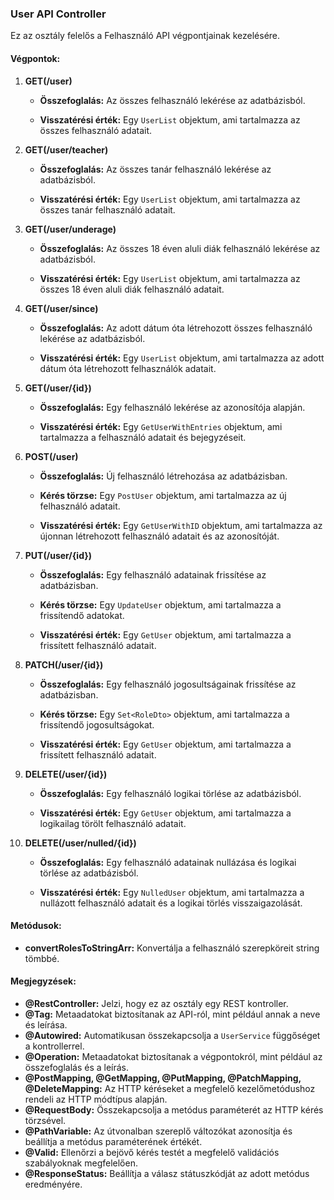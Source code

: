 ### User API Controller

Ez az osztály felelős a Felhasználó API végpontjainak kezelésére.

#### Végpontok:

1. **GET(/user)**

    - **Összefoglalás:** Az összes felhasználó lekérése az adatbázisból.
    
    - **Visszatérési érték:** Egy `UserList` objektum, ami tartalmazza az összes felhasználó adatait.

2. **GET(/user/teacher)**

    - **Összefoglalás:** Az összes tanár felhasználó lekérése az adatbázisból.
    
    - **Visszatérési érték:** Egy `UserList` objektum, ami tartalmazza az összes tanár felhasználó adatait.

3. **GET(/user/underage)**

    - **Összefoglalás:** Az összes 18 éven aluli diák felhasználó lekérése az adatbázisból.
    
    - **Visszatérési érték:** Egy `UserList` objektum, ami tartalmazza az összes 18 éven aluli diák felhasználó adatait.

4. **GET(/user/since)**

    - **Összefoglalás:** Az adott dátum óta létrehozott összes felhasználó lekérése az adatbázisból.
    
    - **Visszatérési érték:** Egy `UserList` objektum, ami tartalmazza az adott dátum óta létrehozott felhasználók adatait.

5. **GET(/user/{id})**

    - **Összefoglalás:** Egy felhasználó lekérése az azonosítója alapján.
    
    - **Visszatérési érték:** Egy `GetUserWithEntries` objektum, ami tartalmazza a felhasználó adatait és bejegyzéseit.

6. **POST(/user)**

    - **Összefoglalás:** Új felhasználó létrehozása az adatbázisban.
    
    - **Kérés törzse:** Egy `PostUser` objektum, ami tartalmazza az új felhasználó adatait.
    
    - **Visszatérési érték:** Egy `GetUserWithID` objektum, ami tartalmazza az újonnan létrehozott felhasználó adatait és az azonosítóját.

7. **PUT(/user/{id})**

    - **Összefoglalás:** Egy felhasználó adatainak frissítése az adatbázisban.
    
    - **Kérés törzse:** Egy `UpdateUser` objektum, ami tartalmazza a frissítendő adatokat.
    
    - **Visszatérési érték:** Egy `GetUser` objektum, ami tartalmazza a frissített felhasználó adatait.

8. **PATCH(/user/{id})**

    - **Összefoglalás:** Egy felhasználó jogosultságainak frissítése az adatbázisban.
    
    - **Kérés törzse:** Egy `Set<RoleDto>` objektum, ami tartalmazza a frissítendő jogosultságokat.
    
    - **Visszatérési érték:** Egy `GetUser` objektum, ami tartalmazza a frissített felhasználó adatait.

9. **DELETE(/user/{id})**

    - **Összefoglalás:** Egy felhasználó logikai törlése az adatbázisból.
    
    - **Visszatérési érték:** Egy `GetUser` objektum, ami tartalmazza a logikailag törölt felhasználó adatait.

10. **DELETE(/user/nulled/{id})**

    - **Összefoglalás:** Egy felhasználó adatainak nullázása és logikai törlése az adatbázisból.
    
    - **Visszatérési érték:** Egy `NulledUser` objektum, ami tartalmazza a nullázott felhasználó adatait és a logikai törlés visszaigazolását.

#### Metódusok:

- **convertRolesToStringArr:** Konvertálja a felhasználó szerepköreit string tömbbé.

#### Megjegyzések:

- **@RestController:** Jelzi, hogy ez az osztály egy REST kontroller.
- **@Tag:** Metaadatokat biztosítanak az API-ról, mint például annak a neve és leírása.
- **@Autowired:** Automatikusan összekapcsolja a `UserService` függőséget a kontrollerrel.
- **@Operation:** Metaadatokat biztosítanak a végpontokról, mint például az összefoglalás és a leírás.
- **@PostMapping, @GetMapping, @PutMapping, @PatchMapping, @DeleteMapping:** Az HTTP kéréseket a megfelelő kezelőmetódushoz rendeli az HTTP módtípus alapján.
- **@RequestBody:** Összekapcsolja a metódus paraméterét az HTTP kérés törzsével.
- **@PathVariable:** Az útvonalban szereplő változókat azonosítja és beállítja a metódus paraméterének értékét.
- **@Valid:** Ellenőrzi a bejövő kérés testét a megfelelő validációs szabályoknak megfelelően.
- **@ResponseStatus:** Beállítja a válasz státuszkódját az adott metódus eredményére.